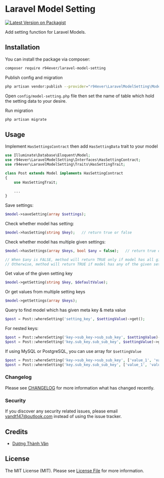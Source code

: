 # Laravel Model Setting

[![Latest Version on Packagist](https://img.shields.io/packagist/v/r94ever/laravel-model-setting)](https://packagist.org/packages/r94ever/laravel-model-setting)

Add setting function for Laravel Models.

## Installation

You can install the package via composer:

```bash
composer require r94ever/laravel-model-setting
```

Publish config and migration

```bash
php artisan vendor:publish --provider="r94ever\LaravelModelSetting\ModelSettingServiceProvider"
```

Open `config/model-setting.php` file then set the name of table which hold the setting data to your desire.

Run migration

```bash
php artisan migrate
```

## Usage

Implement `HasSettingsContract` then add `HasSettingData` trait to your model

``` php
use Illuminate\Database\Eloquent\Model;
use r94ever\LaravelModelSetting\Interfaces\HasSettingContract;
use r94ever\LaravelModelSetting\Traits\HasSettingTrait;

class Post extends Model implements HasSettingContract
{
    use HasSettingTrait;
    
    ...
}
```

Save settings:

```php
$model->saveSetting(array $settings);
```

Check whether model has setting:

```php
$model->hasSetting(string $key);   // return true or false
```

Check whether model has multiple given settings:

```php
$model->hasSettings(array $keys, bool $any = false);   // return true or false

// When $any is FALSE, method will return TRUE only if model has all given setting keys
// Otherwise, method will return TRUE if model has any of the given setting keys 
```

Get value of the given setting key
```php
$model->getSetting(string $key, $defaultValue);
```

Or get values from multiple setting keys

```php
$model->getSettings(array $keys);
```

Query to find model which has given meta key & meta value
```php
$post = Post::whereSetting('setting_key', $settingValue)->get();
```

For nested keys:

```php
$post = Post::whereSetting('key->sub_key->sub_sub_key', $settingValue)->get();
$post = Post::whereSetting('key.sub_key.sub_sub_key', $settingValue)->get();
```

If using MySQL or PostgreSQL, you can use array for `$settingValue`

```php
$post = Post::whereSetting('key->sub_key->sub_sub_key', ['value_1', 'value_2'])->get();
$post = Post::whereSetting('key.sub_key.sub_sub_key', ['value_1', 'value_2'])->get();
```

### Changelog

Please see [CHANGELOG](CHANGELOG.md) for more information what has changed recently.

### Security

If you discover any security related issues, please email vandt147@outlook.com instead of using the issue tracker.

## Credits

- [Dương Thành Văn](https://github.com/r94ever)

## License

The MIT License (MIT). Please see [License File](LICENSE.md) for more information.
